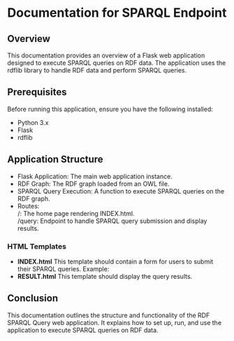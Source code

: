 # Documentation for SPARQL Endpoint

## Overview
This documentation provides an overview of a Flask web application designed to execute SPARQL queries on RDF data. The application uses the rdflib library to handle RDF data and perform SPARQL queries.

## Prerequisites
Before running this application, ensure you have the following installed:
* Python 3.x <br>
* Flask <br>
* rdflib
## Application Structure
* Flask Application: The main web application instance.
* RDF Graph: The RDF graph loaded from an OWL file.
* SPARQL Query Execution:  A function to execute SPARQL queries on the RDF graph.
* Routes:<br>
	/: The home page rendering INDEX.html. <br>
	/query: Endpoint to handle SPARQL query submission and display results.
### HTML Templates
* **INDEX.html** 
This template should contain a form for users to submit their SPARQL queries. Example:
* **RESULT.html** 
This template should display the query results.
## Conclusion
This documentation outlines the structure and functionality of the RDF SPARQL Query web application. It explains how to set up, run, and use the application to execute SPARQL queries on RDF data.


